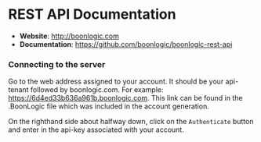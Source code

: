 # REST API Documentation

- __Website__: http://boonlogic.com
- __Documentation__: https://github.com/boonlogic/boonlogic-rest-api

### Connecting to the server
Go to the web address assigned to your account. It should be your api-tenant followed by boonlogic.com. For example: https://6d4ed33b636a961b.boonlogic.com. This link can be found in the .BoonLogic file which was included in the account generation.

On the righthand side about halfway down, click on the `Authenticate` button and enter in the api-key associated with your account.
